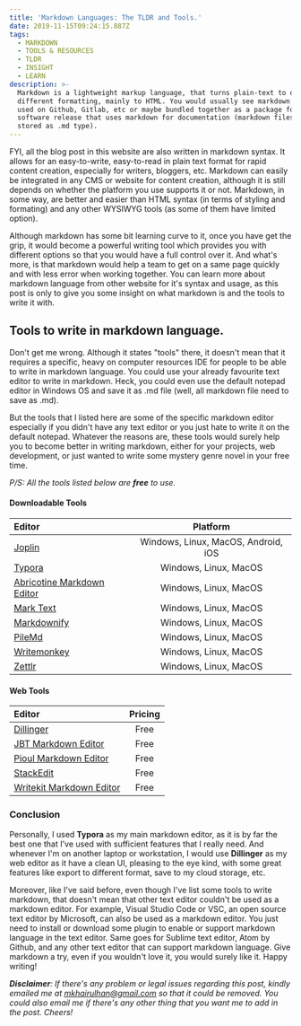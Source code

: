 ```yaml
---
title: 'Markdown Languages: The TLDR and Tools.'
date: 2019-11-15T09:24:15.887Z
tags:
  - MARKDOWN
  - TOOLS & RESOURCES
  - TLDR
  - INSIGHT
  - LEARN
description: >-
  Markdown is a lightweight markup language, that turns plain-text to other
  different formatting, mainly to HTML. You would usually see markdown being
  used on Github, Gitlab, etc or maybe bundled together as a package for
  software release that uses markdown for documentation (markdown files are
  stored as .md type).
---
```

FYI, all the blog post in this website are also written in markdown syntax. It allows for an easy-to-write, easy-to-read in plain text format for rapid content creation, especially for writers, bloggers, etc. Markdown can easily be integrated in any CMS or website for content creation, although it is still depends on whether the platform you use supports it or not.  Markdown, in some way, are better and easier than HTML syntax (in terms of styling and formating) and any other WYSIWYG tools (as some of them have limited option).

Although markdown has some bit learning curve to it, once you have get the grip, it would become a powerful writing tool which provides you with different options so that you would have a full control over it. And what's more, is that markdown would help a team to get on a same page quickly and with less error when working together. You can learn more about markdown language from other website for it's syntax and usage, as this post is only to give you some insight on what markdown is and the tools to write it with.
     
     
     

## Tools to write in markdown language.

Don't get me wrong. Although it states "tools" there, it doesn't mean that it requires a specific, heavy on computer resources IDE for people to be able to write in markdown language. You could use your already favourite text editor to write in markdown. Heck, you could even use the default notepad editor in Windows OS and save it as .md file (well, all markdown file need to save as .md). 

But the tools that I listed here are some of the specific markdown editor especially if you didn't have any text editor or you just hate to write it on the default notepad. Whatever the reasons are, these tools would surely help you to become better in writing markdown, either for your projects, web development, or just wanted to write some mystery genre novel in your free time.  

_P/S: All the tools listed below are **free** to use._


#### Downloadable Tools 
| Editor | Platform |
| :------ |   :------:   |
| [Joplin](https://joplinapp.org/) |   Windows, Linux, MacOS, Android, iOS   |
| [Typora](https://typora.io/) | Windows, Linux, MacOS |
| [Abricotine Markdown Editor](http://abricotine.brrd.fr/) | Windows, Linux, MacOS |
| [Mark Text](https://marktext.app/) | Windows, Linux, MacOS |
| [Markdownify](https://markdownify.js.org/) | Windows, Linux, MacOS |
| [PileMd](https://pilemd.com/) | Windows, Linux, MacOS |
| [Writemonkey](http://writemonkey.com/) | Windows, Linux, MacOS |
| [Zettlr](https://zettlr.com/) | Windows, Linux, MacOS |


#### Web Tools
| Editor | Pricing |
| :------ |   :------:   |
| [Dillinger](https://dillinger.io/) |   Free   |
| [JBT Markdown Editor](http://jbt.github.io/markdown-editor/) | Free |
| [Pioul Markdown Editor](http://markdown.pioul.fr/) | Free |
| [StackEdit](https://stackedit.io/) | Free |
| [Writekit Markdown Editor](http://writekit.github.io/markdown.note/note.html) | Free |

     
     
     
     

### Conclusion
Personally, I used **Typora** as my main markdown editor, as it is by far the best one that I've used with sufficient features that I really need. And whenever I'm on another laptop or workstation, I would use **Dillinger** as my web editor as it have a clean UI, pleasing to the eye kind, with some great features like export to different format, save to my cloud storage, etc.

Moreover, like I've said before, even though I've list some tools to write markdown, that doesn't mean that other text editor couldn't be used as a markdown editor. For example, Visual Studio Code or VSC, an open source text editor by Microsoft, can also be used as a markdown editor. You just need to install or download some plugin to enable or support markdown language in the text editor. Same goes for Sublime text editor, Atom by Github, and any other text editor that can support markdown language. Give markdown a try, even if you wouldn't love it, you would surely like it. Happy writing!


**_Disclaimer_**_: If there's any problem or legal issues regarding this post, kindly emailed me at [mkhairulhan@gmail.com](mailto:mkhairulhan@gmail.com) so that it could be removed. You could also email me if there's any other thing that you want me to add in the post. Cheers!_
